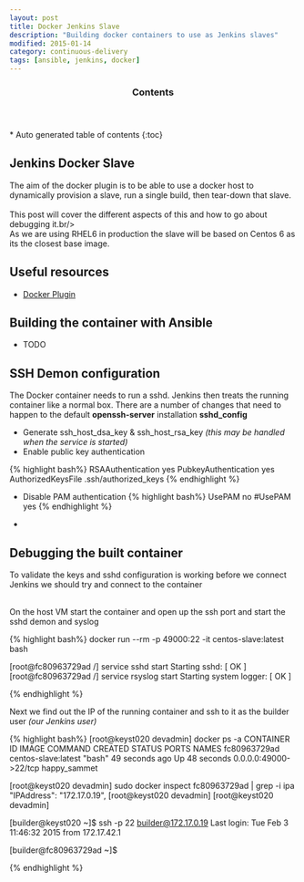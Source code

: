 ```yaml
---
layout: post
title: Docker Jenkins Slave
description: "Building docker containers to use as Jenkins slaves"
modified: 2015-01-14
category: continuous-delivery
tags: [ansible, jenkins, docker]
---
```


<section id="table-of-contents" class="toc">
  <header>
    <h3>Contents</h3>
  </header>
<div id="drawer" markdown="1">
*  Auto generated table of contents
{:toc}
</div>
</section><!-- /#table-of-contents -->

## Jenkins Docker Slave

The aim of the docker plugin is to be able to use a docker host to dynamically provision a slave, run a single build, then tear-down that slave.<br/>
<br/>
This post will cover the different aspects of this and how to go about debugging it.br/>
<br/>
As we are using RHEL6 in production the slave will be based on Centos 6 as its the closest base image.


## Useful resources

* [Docker Plugin](https://wiki.jenkins-ci.org/display/JENKINS/Docker+Plugin)<br/>

## Building the container with Ansible

- TODO

## SSH Demon configuration

The Docker container needs to run a sshd. Jenkins then treats the running container like a normal box. There are a number of changes that need to happen to the default **openssh-server** installation **sshd_config**

* Generate ssh_host_dsa_key & ssh_host_rsa_key *(this may be handled when the service is started)*
* Enable public key authentication

{% highlight bash%}
RSAAuthentication yes
PubkeyAuthentication yes
AuthorizedKeysFile	.ssh/authorized_keys
{% endhighlight %}

* Disable PAM authentication
{% highlight bash%}
UsePAM no
#UsePAM yes
{% endhighlight %}

-

## Debugging the built container

To validate the keys and sshd configuration is working before we connect Jenkins we should try and connect to the container<br/><br/>

On the host VM start the container and open up the ssh port and start the sshd demon and syslog<br/>

{% highlight bash%}
docker run --rm -p 49000:22 -it centos-slave:latest bash

[root@fc80963729ad /] service sshd start
Starting sshd:                                             [  OK  ]
[root@fc80963729ad /] service rsyslog start
Starting system logger:                                    [  OK  ]

{% endhighlight %}

Next we find out the IP of the running container and ssh to it as the builder user *(our Jenkins user)*<br/>

{% highlight bash%}
[root@keyst020 devadmin] docker ps -a
CONTAINER ID        IMAGE                 COMMAND             CREATED             STATUS              PORTS                   NAMES
fc80963729ad        centos-slave:latest   "bash"              49 seconds ago      Up 48 seconds       0.0.0.0:49000->22/tcp   happy_sammet

[root@keyst020 devadmin] sudo docker inspect fc80963729ad | grep -i ipa
        "IPAddress": "172.17.0.19",
[root@keyst020 devadmin]
[root@keyst020 devadmin]


[builder@keyst020 ~]$ ssh -p 22 builder@172.17.0.19
Last login: Tue Feb  3 11:46:32 2015 from 172.17.42.1

[builder@fc80963729ad ~]$

{% endhighlight %}


